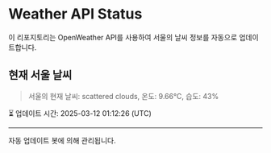 
# Weather API Status

이 리포지토리는 OpenWeather API를 사용하여 서울의 날씨 정보를 자동으로 업데이트합니다.

## 현재 서울 날씨
> 서울의 현재 날씨: scattered clouds, 온도: 9.66°C, 습도: 43%

⏳ 업데이트 시간: 2025-03-12 01:12:26 (UTC)

---
자동 업데이트 봇에 의해 관리됩니다.

